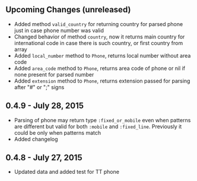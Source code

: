 ## Upcoming Changes (unreleased)
- Added method ```valid_country``` for returning country for parsed phone just in case phone number was valid
- Changed behavior of method ```country```, now it returns main country for international code in case there is such country, or first country from array
- Added ```local_number``` method to ```Phone```, returns local number without area code
- Added ```area_code``` method to ```Phone```, returns area code of phone or nil if none present for parsed number
- Added ```extension``` method to ```Phone```, returns extension passed for parsing after "#" or ";" signs

## 0.4.9 - July 28, 2015

- Parsing of phone may return type ```:fixed_or_mobile``` even when patterns are different but valid for both ```:mobile``` and ```:fixed_line```. Previously it could be only when patterns match
- Added changelog

## 0.4.8 - July 27, 2015

- Updated data and added test for TT phone
